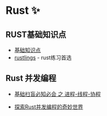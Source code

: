 # Rust ✨

## RUST基础知识点

- [基础知识点](/Rust/basepoint.md)
- [rustlings](/Rust/rustlings.md) - rust练习首选

## Rust 并发编程

- [基础扫盲必知必会 之 进程-线程-协程](/Rust/concurrency/base.md)

- [探索Rust并发编程的奇妙世界](/Rust/concurrency/concurrency.md)



# 

